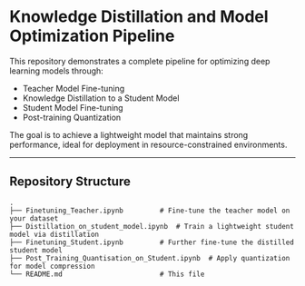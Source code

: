 # Knowledge Distillation and Model Optimization Pipeline

This repository demonstrates a complete pipeline for optimizing deep learning models through:
- Teacher Model Fine-tuning
- Knowledge Distillation to a Student Model
- Student Model Fine-tuning
- Post-training Quantization

The goal is to achieve a lightweight model that maintains strong performance, ideal for deployment in resource-constrained environments.

---

## Repository Structure

```plaintext
.
├── Finetuning_Teacher.ipynb         # Fine-tune the teacher model on your dataset
├── Distillation_on_student_model.ipynb  # Train a lightweight student model via distillation
├── Finetuning_Student.ipynb         # Further fine-tune the distilled student model
├── Post_Training_Quantisation_on_Student.ipynb  # Apply quantization for model compression
└── README.md                        # This file

